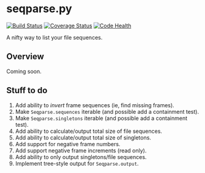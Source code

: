 # seqparse.py

[![Build Status](https://travis-ci.org/hoafaloaf/seqparse.svg?branch=master)](https://travis-ci.org/hoafaloaf/seqparse) [![Coverage Status](https://coveralls.io/repos/github/hoafaloaf/seqparse/badge.svg?branch=feature%2Fmaster)](https://coveralls.io/github/hoafaloaf/seqparse?branch=feature%2Fmaster) [![Code Health](https://landscape.io/github/hoafaloaf/seqparse/develop/landscape.svg?style=flat)](https://landscape.io/github/hoafaloaf/seqparse/develop)


A nifty way to list your file sequences.

## Overview

Coming soon.

## Stuff to do

1. Add ability to *invert* frame sequences (ie, find missing frames).
1. Make `Seqparse.sequences` iterable (and possible add a containment test).
1. Make `Seqparse.singletons` iterable (and possible add a containment test).
1. Add ability to calculate/output total size of file sequences.
1. Add ability to calculate/output total size of singletons.
1. Add support for negative frame numbers.
1. Add support negative frame increments (read only).
1. Add ability to only output singletons/file sequences.
1. Implement tree-style output for `Seqparse.output`.

